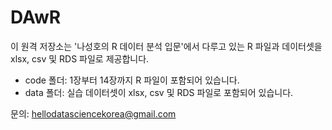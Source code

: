 # DAwR

이 원격 저장소는 '나성호의 R 데이터 분석 입문'에서 다루고 있는 R 파일과 데이터셋을 xlsx, csv 및 RDS 파일로 제공합니다.
- code 폴더: 1장부터 14장까지 R 파일이 포함되어 있습니다.
- data 폴더: 실습 데이터셋이 xlsx, csv 및 RDS 파일로 포함되어 있습니다.

문의: hellodatasciencekorea@gmail.com
